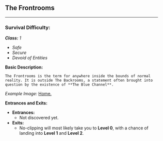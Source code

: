 ## The Frontrooms
--------------

### Survival Difficulty:

***Class:** 1*

- *Safe*
- *Secure*
- *Devoid of Entities*

**Basic Description:**

    The Frontrooms is the term for anywhere inside the bounds of normal reality. It is outside The Backrooms, a statement often brought into question by the existence of **The Blue Channel**.

*Example Image:* [Home.](http://backrooms-wiki.wdfiles.com/local--files/the-frontrooms/city.jpg)

**Entrances and Exits:**

- **Entrances:**
    - Not discovered yet.
- **Exits:**
    - No-clipping will most likely take you to **Level 0**, with a chance of landing into **Level 1** and **Level 2**.